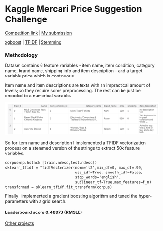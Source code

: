 # Kaggle Mercari Price Suggestion Challenge

<a href="https://www.kaggle.com/c/mercari-price-suggestion-challenge" target="_blank">Competition link</a> | <a href="https://www.kaggle.com/t35khan/tfidf-driven-xgboost" target="_blank">My submission</a>

<a href="http://xgboost.readthedocs.io/en/latest/python/python_api.html" target="_blank">xgboost</a> | <a href="https://en.wikipedia.org/wiki/Tf%E2%80%93idf" target="_blank">TFIDF</a> | <a href="https://en.wikipedia.org/wiki/Stemming" target="_blank">Stemming</a>

### Methodology 

Dataset contains 6 feature variables - item name, item condition, category name, brand name, shipping info and item description - and a target variable price which is continuous.

Item name and item descriptions are texts with an impractical amount of levels; so they require some preprocessing. The rest can be just be encoded to a numerical variable. 

![Train_head](/images/train_head.png)

So for item name and description I implemented a TFIDF vectorization process on a stemmed version of the strings to extract 50k feature variables.

    corpus=np.hstack([train.ndesc,test.ndesc])
    sklearn_tfidf = TfidfVectorizer(norm='l2',min_df=0, max_df=.99,
                                    use_idf=True, smooth_idf=False,
                                    stop_words='english',
                                    sublinear_tf=True,max_features=f_n)
    transformed = sklearn_tfidf.fit_transform(corpus)

Finally I implemented a gradient boosting algorithm and tuned the hyper-parameters with a grid search.


#### Leaderboard score 0.48978 (RMSLE)


<a href="https://tawsifkhan.github.io/portfolio/projects/" target="_blank">Other projects</a>
